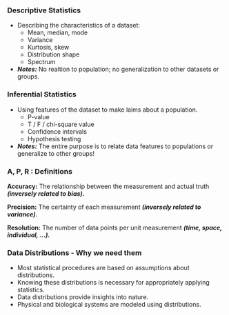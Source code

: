 ### Descriptive Statistics

-   Describing the characteristics of a dataset:
    -   Mean, median, mode
    -   Variance
    -   Kurtosis, skew
    -   Distribution shape
    -   Spectrum
-   **_Notes:_** No realtion to population; no generalization to other datasets or groups.

### Inferential Statistics

-   Using features of the dataset to make laims about a population.
    -   P-value
    -   T / F / chi-square value
    -   Confidence intervals
    -   Hypothesis testing
-   **_Notes:_** The entire purpose is to relate data features to populations or generalize to other groups!

### A, P, R : Definitions

**Accuracy:** The relationship between the measurement and actual truth **_(inversely related to bias)._**

**Precision:** The certainty of each measurement **_(inversely related to variance)._**

**Resolution:** The number of data points per unit measurement **_(time, space, individual, ...)._**

### Data Distributions - Why we need them

-   Most statistical procedures are based on assumptions about distributions.
-   Knowing these distributions is necessary for appropriately applying statistics.
-   Data distributions provide insights into nature.
-   Physical and biological systems are modeled using distributions.
